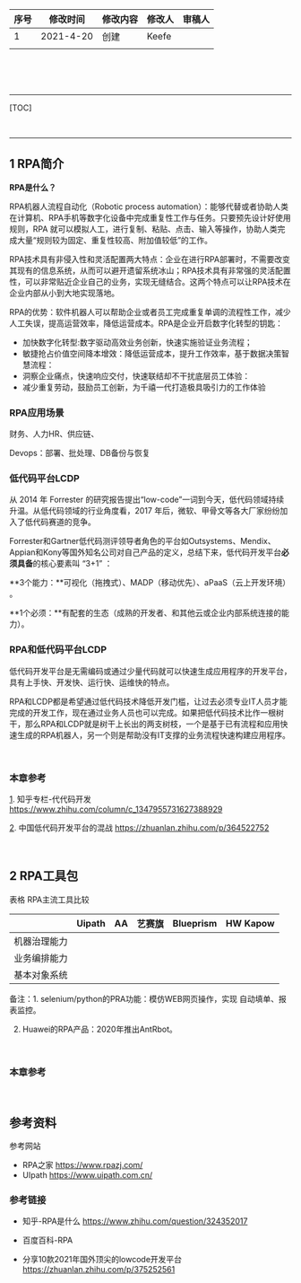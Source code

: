 | 序号 | 修改时间  | 修改内容 | 修改人 | 审稿人 |
| ---- | --------- | -------- | ------ | ------ |
| 1    | 2021-4-20 | 创建     | Keefe |        |
|      |           |          |        |        |

<br><br><br>

---

[TOC]



<br>

---

## 1 RPA简介

**RPA是什么？**

RPA机器人流程自动化（Robotic process automation）：能够代替或者协助人类在计算机、RPA手机等数字化设备中完成重复性工作与任务。只要预先设计好使用规则，RPA 就可以模拟人工，进行复制、粘贴、点击、输入等操作，协助人类完成大量“规则较为固定、重复性较高、附加值较低”的工作。

RPA技术具有非侵入性和灵活配置两大特点：企业在进行RPA部署时，不需要改变其现有的信息系统，从而可以避开遗留系统冰山；RPA技术具有非常强的灵活配置性，可以非常贴近企业自己的业务，实现无缝结合。这两个特点可以让RPA技术在企业内部从小到大地实现落地。

RPA的优势：软件机器人可以帮助企业或者员工完成重复单调的流程性工作，减少人工失误，提高运营效率，降低运营成本。RPA是企业开启数字化转型的钥匙：

* 加快数字化转型:数字驱动高效业务创新，快速实施验证业务流程；
* 敏捷抢占价值空间降本增效：降低运营成本，提升工作效率，基于数据决策智慧流程：
* 洞察企业痛点，快速响应交付，快速联结却不干扰底层员工体验：
* 减少重复劳动，鼓励员工创新，为千禧一代打造极具吸引力的工作体验



### RPA应用场景

财务、人力HR、供应链、

Devops：部署、批处理、DB备份与恢复



### 低代码平台LCDP

从 2014 年 Forrester 的研究报告提出“low-code”一词到今天，低代码领域持续升温。从低代码领域的行业角度看，2017 年后，微软、甲骨文等各大厂家纷纷加入了低代码赛道的竞争。

Forrester和Gartner低代码测评领导者角色的平台如Outsystems、Mendix、Appian和Kony等国外知名公司对自己产品的定义，总结下来，低代码开发平台**必须具备**的核心要素叫 “3+1” ：

**3个能力：**可视化（拖拽式）、MADP（移动优先）、aPaaS（云上开发环境） 。

**1个必须：**有配套的生态（成熟的开发者、和其他云或企业内部系统连接的能力）。



### RPA和低代码平台LCDP

低代码开发平台是无需编码或通过少量代码就可以快速生成应用程序的开发平台，具有上手快、开发快、运行快、运维快的特点。

RPA和LCDP都是希望通过低代码技术降低开发门槛，让过去必须专业IT人员才能完成的开发工作，现在通过业务人员也可以完成。如果把低代码技术比作一根树干，那么RPA和LCDP就是树干上长出的两支树枝，一个是基于已有流程和应用快速生成的RPA机器人，另一个则是帮助没有IT支撑的业务流程快速构建应用程序。



<br>

### 本章参考

[1]. 知乎专栏-代代码开发 https://www.zhihu.com/column/c_1347955731627388929

[2]. 中国低代码开发平台的混战 https://zhuanlan.zhihu.com/p/364522752

<br>

## 2 RPA工具包



表格 RPA主流工具比较

|              | Uipath | AA   | 艺赛旗 | Blueprism | HW Kapow |
| ------------ | ------ | ---- | ------ | --------- | -------- |
| 机器治理能力 |        |      |        |           |          |
| 业务编排能力 |        |      |        |           |          |
| 基本对象系统 |        |      |        |           |          |

备注：1. selenium/python的PRA功能：模仿WEB网页操作，实现 自动填单、报表监控。

2. Huawei的RPA产品：2020年推出AntRbot。

<br>

### 本章参考

[1]: https://console.huaweicloud.com/naie/products/rpa	"华为RPA产品"
[2]: https://ilearningx.huawei.com/portal/courses?q=AntRobot	"华为RPA学院"

<br>

## 参考资料

参考网站

* RPA之家  https://www.rpazj.com/
* UIpath https://www.uipath.com.cn/



### 参考链接

* 知乎-RPA是什么  https://www.zhihu.com/question/324352017

* 百度百科-RPA
* 分享10款2021年国外顶尖的lowcode开发平台 https://zhuanlan.zhihu.com/p/375252561
